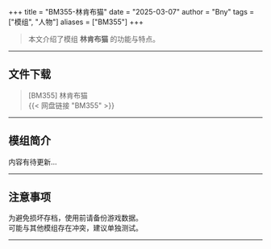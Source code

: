 +++
title = "BM355-林肯布猫"
date = "2025-03-07"
author = "Bny"
tags = ["模组", "人物"]
aliases = ["BM355"]
+++

> 本文介绍了模组 **林肯布猫** 的功能与特点。

---

## 文件下载

> [BM355] 林肯布猫  
{{< 网盘链接 "BM355" >}}  

---

## 模组简介

>  
内容有待更新...  

---

## 注意事项

>  
为避免损坏存档，使用前请备份游戏数据。  
可能与其他模组存在冲突，建议单独测试。  

---

